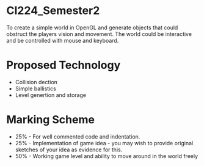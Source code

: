 # CI224_Semester2 

To create a simple world in OpenGL and generate objects that could obstruct the players vision and movement. The world could be interactive and be controlled with mouse and keyboard.

# Proposed Technology 

- Collision dection
- Simple ballistics 
- Level genertion and storage

# Marking Scheme 

- 25% - For well commented code and indentation. 
- 25% - Implementation of game idea - you may wish
to provide original sketches of your idea as evidence
for this.
- 50% - Working game level and ability to move around in the world freely
